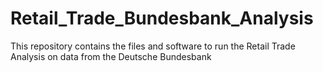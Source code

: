 # Retail_Trade_Bundesbank_Analysis
This repository contains the files and software to run the Retail Trade Analysis on data from the Deutsche Bundesbank 
